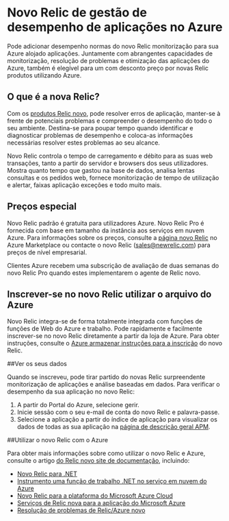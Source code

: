 <properties 
    pageTitle="Utilizar o novo Relic com o Azure | Microsoft Azure" 
    description="Saiba como utilizar o serviço de nova Relic para gerir e monitorizar as aplicações do Azure." 
    services="" 
    documentationCenter=".net" 
    authors="nickfloyd" 
    manager="timlt" 
    editor=""/>

<tags 
    ms.service="cloud-services" 
    ms.workload="tbd" 
    ms.tgt_pltfrm="na" 
    ms.devlang="dotnet" 
    ms.topic="article" 
    ms.date="08/23/2016" 
    ms.author="nickfloyd@newrelic.com"/>


# <a name="new-relic-application-performance-management-on-azure"></a>Novo Relic de gestão de desempenho de aplicações no Azure

Pode adicionar desempenho normas do novo Relic monitorização para sua Azure alojado aplicações. Juntamente com abrangentes capacidades de monitorização, resolução de problemas e otimização das aplicações do Azure, também é elegível para um com desconto preço por novas Relic produtos utilizando Azure.

## <a name="what-is-new-relic"></a>O que é a nova Relic?

Com os [produtos Relic novo](https://newrelic.com/products), pode resolver erros de aplicação, manter-se à frente de potenciais problemas e compreender o desempenho do todo o seu ambiente. Destina-se para poupar tempo quando identificar e diagnosticar problemas de desempenho e coloca-as informações necessárias resolver estes problemas ao seu alcance.

Novo Relic controla o tempo de carregamento e débito para as suas web transações, tanto a partir do servidor e browsers dos seus utilizadores. Mostra quanto tempo que gastou na base de dados, analisa lentas consultas e os pedidos web, fornece monitorização de tempo de utilização e alertar, faixas aplicação exceções e todo muito mais. 

## <a name="special-pricing"></a>Preços especial
Novo Relic padrão é gratuita para utilizadores Azure. Novo Relic Pro é fornecida com base em tamanho da instância aos serviços em nuvem Azure. Para informações sobre os preços, consulte a [página novo Relic](https://azure.microsoft.com/marketplace/partners/newrelic/newrelic/) no Azure Marketplace ou contacte o novo Relic (sales@newrelic.com) para preços de nível empresarial.

Clientes Azure recebem uma subscrição de avaliação de duas semanas do novo Relic Pro quando estes implementarem o agente de Relic novo.

## <a name="sign-up-for-new-relic-using-the-azure-store"></a>Inscrever-se no novo Relic utilizar o arquivo do Azure
Novo Relic integra-se de forma totalmente integrada com funções de funções de Web do Azure e trabalho. Pode rapidamente e facilmente inscrever-se no novo Relic diretamente a partir da loja de Azure. Para obter instruções, consulte o [Azure armazenar instruções para a inscrição](https://docs.newrelic.com/docs/agents/net-agent/azure-installation/azure-cloud-services#signup) do novo Relic.

##<a name="view-your-data"></a>Ver os seus dados

Quando se inscreveu, pode tirar partido do novas Relic surpreendente monitorização de aplicações e análise baseadas em dados. Para verificar o desempenho da sua aplicação no novo Relic:

1. A partir do Portal do Azure, selecione gerir.
2. Inicie sessão com o seu e-mail de conta do novo Relic e palavra-passe.
3. Selecione a aplicação a partir do índice de aplicação para visualizar os dados de todas as sua aplicação na [página de descrição geral APM](https://docs.newrelic.com/docs/apm/applications-menu/monitoring/apm-overview-page).

##<a name="using-new-relic-with-azure"></a>Utilizar o novo Relic com o Azure

Para obter mais informações sobre como utilizar o novo Relic e Azure, consulte o artigo [do Relic novo site de documentação](https://docs.newrelic.com/docs/agents/net-agent/azure-installation), incluindo: 

* [Novo Relic para .NET](https://docs.newrelic.com/docs/agents/net-agent/getting-started/new-relic-net)
* [Instrumento uma função de trabalho .NET no serviço em nuvem do Azure](https://docs.newrelic.com/docs/agents/net-agent/azure-installation/instrument-net-worker-role-azure-cloud-service)
* [Novo Relic para a plataforma do Microsoft Azure Cloud](https://docs.newrelic.com/docs/agents/net-agent/azure-installation/azure-cloud-services)
* [Serviços de Relic nova para a aplicação do Microsoft Azure](https://docs.newrelic.com/docs/agents/net-agent/azure-installation/azure-portal)
* [Resolução de problemas de Relic/Azure novo](https://docs.newrelic.com/docs/agents/net-agent/azure-troubleshooting)

